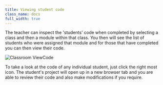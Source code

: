 ```yaml
---
title: Viewing student code
class_name: docs
full_width: true
---
```


The teacher can inspect the 'students' code when completed by selecting a class and then a module within that class. You then will see the list of students who were assigned that module and for those that have completed you can then view their code.

![Classroom ViewCode](/img/docs/class_viewcode.png)

To take a look at the code of any individual student, just click the right most icon. The student's project will open up in a new browser tab and you are able to review their code and also make modifications if you require.


